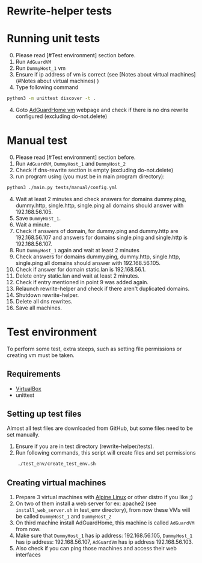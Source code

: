 # Rewrite-helper tests

# Running unit tests
0. Please read [#Test environment] section before.
1. Run `AdGuardVM`
2. Run `DummyHost_1` vm
3. Ensure if ip address of vm is correct (see [Notes about virtual machines](#Notes about virtual machines) )
4. Type following command
```bash
python3 -m unittest discover -t .
```
4. Goto [AdGuardHome vm](http://192.168.56.103/#dns_rewrites) webpage and check if there is no dns rewrite configured
   (excluding do-not.delete)

   
# Manual test
0. Please read [#Test environment] section before.
1. Run `AdGuardVM`, `DummyHost_1` and `DummyHost_2`
2. Check if dns-rewrite section is empty (excluding do-not.delete)
3. run program using (you must be in main program directory):
```bash
python3 ./main.py tests/manual/config.yml
```
4. Wait at least 2 minutes and check answers for domains dummy.ping, dummy.http, single.http, single.ping all domains
 should answer with 192.168.56.105.
5. Save `DummyHost_1`.
6. Wait a minute.
7. Check if answers of domain, for dummy.ping and dummy.http are 192.168.56.107 and answers for domains single.ping and 
   single.http is 192.168.56.107.
8. Run `DummyHost_1` again and wait at least 2 minutes
9. Check answers for domains dummy.ping, dummy.http, single.http, single.ping all domains should answer with 192.168.56.105.
10. Check if answer for domain static.lan is 192.168.56.1.
11. Delete entry static.lan and wait at least 2 minutes.
12. Check if entry mentioned in point 9 was added again.
13. Relaunch rewrite-helper and check if there aren't duplicated domains.
14. Shutdown rewrite-helper.
15. Delete all dns rewrites.
16. Save all machines.

# Test environment
To perform some test, extra steeps, such as setting file permissions or creating vm  must be taken. 

## Requirements
- [VirtualBox](https://www.virtualbox.org/)
- unittest

## Setting up test files
Almost all test files are downloaded from GitHub, but some files need to be set manually.
1. Ensure if you are in test directory (rewrite-helper/tests).
2. Run following commands, this script will create files and set permissions
```bash
    ./test_env/create_test_env.sh
```


## Creating virtual machines
1. Prepare 3 virtual machines with [Alpine Linux](https://alpinelinux.org/) or other distro if you like ;)
2. On two of them install a web server for ex: apache2 (see `install_web_server.sh` in test_env directory), from now
these VMs will be called `DummyHost_1` and `DummyHost_2`
3. On third machine install AdGuardHome, this machine is called `AdGuardVM` from now.
4. Make sure that `DummyHost_1` has ip address: 192.168.56.105, `DummyHost_1` has ip address: 192.168.56.107,
`AdGuardVm` has ip address 192.168.56.103.
5. Also check if you can ping those machines and access their web interfaces

